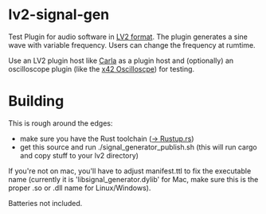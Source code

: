 # lv2-signal-gen
Test Plugin for audio software in [LV2 format](http://lv2plug.in/]). The plugin generates a sine wave with variable frequency. 
Users can change the frequency at rumtime.

Use an LV2 plugin host like [Carla](https://kx.studio/Applications:Carla) as a plugin host and (optionally) 
an oscilloscope plugin (like the [x42 Oscilloscpe](https://x42-plugins.com/x42/x42-scope)) for testing.

# Building
This is rough around the edges: 
* make sure you have the Rust toolchain ([-> Rustup.rs](https://rustup.rs))
* get this source and run ./signal_generator_publish.sh (this will run cargo and copy stuff to your lv2 directory)

If you're not on mac, you'll have to adjust manifest.ttl to fix the executable name (currently it is 'libsignal_generator.dylib' for Mac, 
make sure this is the proper .so or .dll name for Linux/Windows).

Batteries not included.
